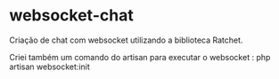 # websocket-chat
Criação de chat com websocket utilizando a biblioteca Ratchet.

Criei também um comando do artisan para executar o websocket : php artisan websocket:init
